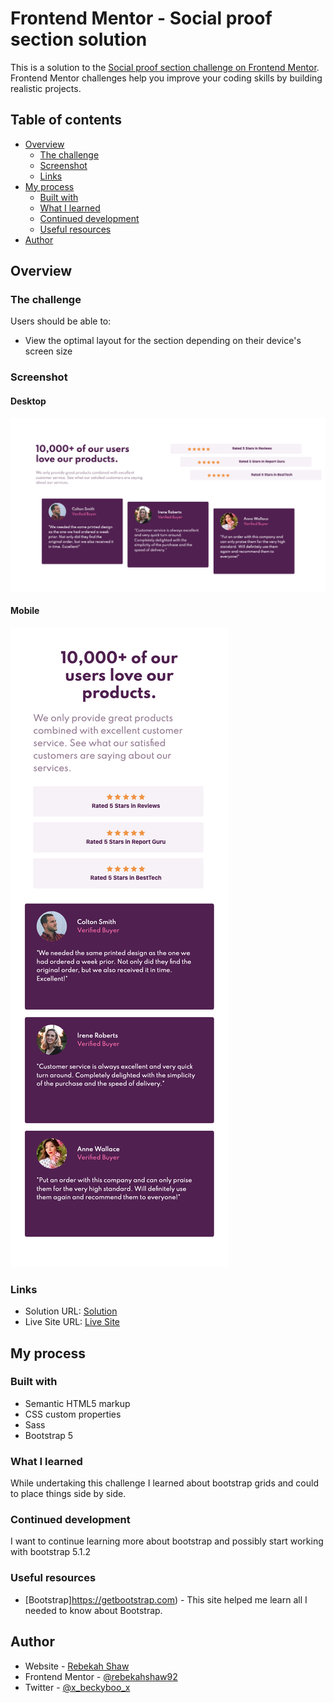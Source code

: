 # Frontend Mentor - Social proof section solution

This is a solution to the [Social proof section challenge on Frontend Mentor](https://www.frontendmentor.io/challenges/social-proof-section-6e0qTv_bA). Frontend Mentor challenges help you improve your coding skills by building realistic projects. 

## Table of contents

- [Overview](#overview)
  - [The challenge](#the-challenge)
  - [Screenshot](#screenshot)
  - [Links](#links)
- [My process](#my-process)
  - [Built with](#built-with)
  - [What I learned](#what-i-learned)
  - [Continued development](#continued-development)
  - [Useful resources](#useful-resources)
- [Author](#author)

## Overview

### The challenge

Users should be able to:

- View the optimal layout for the section depending on their device's screen size

### Screenshot

#### Desktop

![Desktop](images/desktop.png)

#### Mobile

![Mobile](images/mobile.png)

### Links

- Solution URL: [Solution](https://github.com/rebekahshaw92/social-proof-section-master)
- Live Site URL: [Live Site](https://rebekahshaw92.github.io/social-proof-section-master/)

## My process

### Built with

- Semantic HTML5 markup
- CSS custom properties
- Sass 
- Bootstrap 5

### What I learned

While undertaking this challenge I learned about bootstrap grids and could to place things side by side.

### Continued development

I want to continue learning more about bootstrap and possibly start working with bootstrap 5.1.2

### Useful resources

- [Bootstrap]https://getbootstrap.com) - This site helped me learn all I needed to know about Bootstrap.

## Author

- Website - [Rebekah Shaw](https://www.rebekahshaw.com)
- Frontend Mentor - [@rebekahshaw92](https://www.frontendmentor.io/profile/rebekahshaw92)
- Twitter - [@x_beckyboo_x](https://www.twitter.com/x_beckyboo_x)